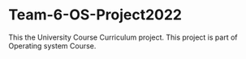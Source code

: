 # Team-6-OS-Project2022
This the University Course Curriculum project.  This project is part of Operating system Course. 
